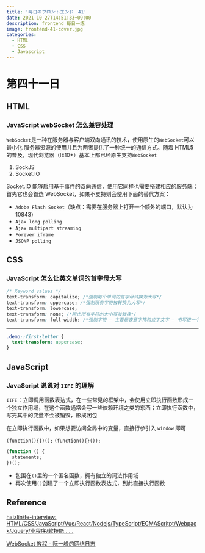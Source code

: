 ```yaml
---
title: '毎日のフロントエンド　41'
date: 2021-10-27T14:51:33+09:00
description: frontend 每日一练
image: frontend-41-cover.jpg
categories:
  - HTML
  - CSS
  - Javascript
---
```


# 第四十一日

## HTML

### **JavaScript** webSocket 怎么兼容处理

`WebSocket`是一种在服务器与客户端双向通讯的技术，使用原生的`WebSocket`可以最小化 服务器资源的使用并且为两者提供了一种统一的通信方式。随着 HTML5 的普及，现代浏览器（IE10+）基本上都已经原生支持`WebSocket`

1. SockJS
2. Socket.IO

Socket.IO 能够启用基于事件的双向通信，使用它同样也需要搭建相应的服务端；首先它也会首选 WebSocket，如果不支持则会使用下面的替代方案：

- `Adobe Flash Socket`（缺点：需要在服务器上打开一个额外的端口，默认为 10843）
- `Ajax long polling`
- `Ajax multipart streaming`
- `Forever iframe`
- `JSONP polling`

## CSS

### **JavaScript** 怎么让英文单词的首字母大写

```css
/* Keyword values */
text-transform: capitalize; /*强制每个单词的首字母转换为大写*/
text-transform: uppercase; /*强制所有字符被转换为大写*/
text-transform: lowercase;
text-transform: none; /*阻止所有字符的大小写被转换*/
text-transform: full-width; /*强制字符 — 主要是表意字符和拉丁文字 — 书写进一个方形里，并允许它们按照一般的东亚文字（比如中文或日文）对齐*/
```

---

```css
.demo::first-letter {
  text-transform: uppercase;
}
```

## JavaScript

### **JavaScript** 说说对 `IIFE` 的理解

`IIFE`：立即调用函数表达式，在一些常见的框架中，会使用立即执行函数形成一个独立作用域，在这个函数通常会写一些依赖环境之类的东西；立即执行函数中，写完其中的变量不会被销毁，形成闭包

在立即执行函数中，如果想要访问全局中的变量，直接行参引入 `window` 即可

`(function(){})();`
`(function(){}());`

```js
(function () {
  statements;
})();
```

- 包围在`()`里的一个匿名函数，拥有独立的词法作用域
- 再次使用`()`创建了一个立即执行函数表达式，到此直接执行函数

## Reference

[haizlin/fe-interview: HTML/CSS/JavaScript/Vue/React/Nodejs/TypeScript/ECMAScritpt/Webpack/Jquery/小程序/软技能……](https://github.com/haizlin/fe-interview)

[WebSocket 教程 - 阮一峰的网络日志](https://www.ruanyifeng.com/blog/2017/05/websocket.html)
